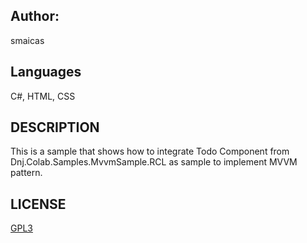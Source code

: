 ## Author:
smaicas

## Languages
C#, HTML, CSS

## DESCRIPTION
This is a sample that shows how to integrate Todo Component from Dnj.Colab.Samples.MvvmSample.RCL
as sample to implement MVVM pattern.

## LICENSE
[GPL3](https://github.com/smaicas-org/Dnj.Colab/blob/dev/LICENSE)